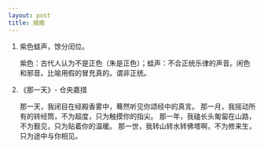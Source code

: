 ```yaml
---
layout: post
title: 摘摘
---
```


1. 紫色蛙声，馀分闰位。

    紫色：古代人认为不是正色（朱是正色）；蛙声：不合正统乐律的声音。闲色和邪音。比喻用假的冒充真的。谓非正统。 
2. 《那一天》- 仓央嘉措

    那一天，我闭目在经殿香雾中，蓦然听见你颂经中的真言。
    那一月，我摇动所有的转经筒，不为超度，只为触摸你的指尖。
    那一年，我磕长头匍匐在山路，不为觐见，只为贴着你的温暖。
    那一世，我转山转水转佛塔啊，不为修来生，只为途中与你相见。
